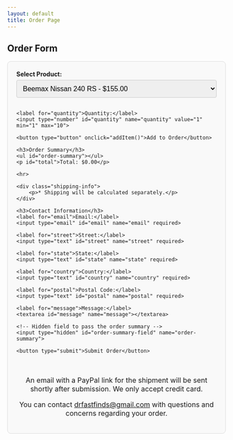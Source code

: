 ```yaml
---
layout: default
title: Order Page
---
```


<style>
   form {
        display: flex;
        flex-direction: column;
        max-width: 600px;
        margin: auto;
        padding: 20px;
        border: 1px solid #ddd;
        border-radius: 8px;
        background-color: #f9f9f9;
    }
    label {
        font-weight: bold;
        margin-bottom: 5px;
    }
    input, select, textarea, button {
        padding: 10px;
        margin-bottom: 15px;
        border: 1px solid #ccc;
        border-radius: 4px;
        font-size: 16px;
    }
    button {
        background-color: #4CAF50;
        color: white;
        border: none;
        cursor: pointer;
    }
    button:hover {
        background-color: #45a049;
    }
    h3 {
        margin-top: 20px;
        border-bottom: 2px solid #ddd;
        padding-bottom: 10px;
    }

.thank-you-message {
    text-align: center;
    margin-top: 20px; /* Adjust margin as needed */
    font-size: 16px; /* Adjust font size as needed */
}

</style>



<h2>Order Form</h2>

<form id="order-form" action="https://formspree.io/f/mvgpyred" method="post">
    <label for="product">Select Product:</label>
    <select id="product" name="product">
        <option value="nissan-240-rs" data-price="155.00">Beemax Nissan 240 RS - $155.00</option>
        <option value="bugatti-divo" data-price="110.00">Bburago Bugatti Divo - Blue 1/18 Scale Model - $110.00</option>
        <option value="porsche-963" data-price="40.00">Bburago Porsche 963 LMDH #5 Le Mans 1/24 Scale - $40.00</option>
        <option value="ferrari-312p" data-price="35.00">Bburago Ferrari 312P - $35.00</option>
        <option value="ford-gt40-roadster-sebring" data-price="30000.00">Exoto | 1:18 | Ford GT40 MK II Roadster 1966 - $30,000.00</option>
        <option value="toyota-88c-v" data-price="80.00">Hasegawa Minolta Supra Turbo A70 `1988 InterTEC` 1/24 Model Car Kit - $80.00</option>
        <option value="toyota-2000-gt" data-price="150.00">Inter Allied Toyota 2000 GT - $150.00</option>
        <option value="studio27-bmw-f106" data-price="385.00">Studio27 BMW F1.06 Sauber 1/24 Scale - $255.00</option>
        <option value="timemicro-ae86-initial-d" data-price="45.00">TimeMicro AE86 Initial D Anime Version 1/64 Scale Model - $45.00</option>
        <option value="timemicro-tiffany-blue-trailer" data-price="70.00">TimeMicro Tiffany Blue Trailer Set: Volkswagen and Spyder - $70.00</option>
        <option value="tiffany-blue-spyder" data-price="40.00">TimeMicro Tiffany Blue Spyder 1/64 Scale Model - $40.00</option>
        <option value="timemicro-nissan-gtr3" data-price="45.00">TimeMicro Nissan GTR3.0 Tiffany Blue, 1/64 - $45.00</option>
        <option value="timemicro-coca-cola-spyder" data-price="65.00">TimeMicro Coca Cola Spyder 918 Trailer Set 1/64 Scale Model - $65.00</option>
        <option value="toyotagazoo" data-price="100.00">Tamiya Toyota Gazoo Racing TS050 Hybrid 1/24 Scale - $100.00</option>
        <option value="lotus-super-7" data-price="65.00">Tamiya Lotus Super 7 Series II - $65.00</option>
        <option value="tamiya-redbull-rb6" data-price="200.00">Tamiya 1/20 Red Bull Racing F1 Renault RB6 Grand Prix 1/20 Scale - $200.00</option>
        <option value="top-studio-rb6" data-price="180.00">Top Studio 1/20 RB6 Super Detail-Up Set - $180.00</option>
        <option value="tamiya-mclaren-mp4" data-price="620.00">Tamiya 1/12 McLaren MP4 1/12 Scale - $620.00</option>
        <option value="top-studio-mp4" data-price="800.00">Top Studio McLaren MP4/6 Super Detail-Up Set - $800.00</option>
        <option value="mclaren-mp46-tabu-design" data-price="50.00">McLaren MP4/6 Full Sponsor (Tabu Design) - $50.00</option>
        <option value="ferrari-f2003-ga-japan" data-price="170.00">Fujimi Ferrari F2003-GA Japan GP - $170.00</option>
        <option value="ferrari-f2003-ga-detail-up" data-price="185.00">Ferrari F2003-GA Super Detail-Up Set by Top Studio - $185.00</option>
        <option value="rwb" data-price="35.00">TPC 1:64 RWB 993 1/64 Scale Model - $35.00</option>
        <option value="hoonipig" data-price="50.00">TPC Hoonipigasus 1/64 - $50.00/option>
        <option value="porsche-911-spa-francorchamps" data-price="190.00">Porsche 911 1969 Spa-Francorchamps 24th 1st - $190.00</option>
        <option value="A110" data-price="155.00">Trofeu Alpine A110 1/43 Scale Model - $155.00</option>
        <option value="lola-t292-1973" data-price="175.00">Lola T292 1973 SPA1000km 1/43 Scale - $175.00</option>
    </select>

    <label for="quantity">Quantity:</label>
    <input type="number" id="quantity" name="quantity" value="1" min="1" max="10">

    <button type="button" onclick="addItem()">Add to Order</button>

    <h3>Order Summary</h3>
    <ul id="order-summary"></ul>
    <p id="total">Total: $0.00</p>

    <hr>

    <div class="shipping-info">
        <p>* Shipping will be calculated separately.</p>
    </div>

    <h3>Contact Information</h3>
    <label for="email">Email:</label>
    <input type="email" id="email" name="email" required>

    <label for="street">Street:</label>
    <input type="text" id="street" name="street" required>

    <label for="state">State:</label>
    <input type="text" id="state" name="state" required>

    <label for="country">Country:</label>
    <input type="text" id="country" name="country" required>

    <label for="postal">Postal Code:</label>
    <input type="text" id="postal" name="postal" required>

    <label for="message">Message:</label>
    <textarea id="message" name="message"></textarea>

    <!-- Hidden field to pass the order summary -->
    <input type="hidden" id="order-summary-field" name="order-summary">

    <button type="submit">Submit Order</button>

<script>
    let total = 0;
    const summaryList = document.getElementById('order-summary');
    const totalDisplay = document.getElementById('total');
    const items = {};

    function addItem() {
        const productSelect = document.getElementById('product');
        const quantityInput = document.getElementById('quantity');
        const selectedOption = productSelect.options[productSelect.selectedIndex];
        const productName = selectedOption.text;
        const productPrice = parseFloat(selectedOption.getAttribute('data-price'));
        const quantity = parseInt(quantityInput.value);
        const itemTotal = productPrice * quantity;

        if (items[productName]) {
            items[productName].quantity += quantity;
            items[productName].total += itemTotal;
        } else {
            items[productName] = { quantity: quantity, total: itemTotal, price: productPrice };
        }

        updateSummary();
    }

    function updateSummary() {
        summaryList.innerHTML = '';
        total = 0;

        for (const [name, item] of Object.entries(items)) {
            const itemList = document.createElement('li');
            itemList.textContent = `${name} - $${item.total.toFixed(2)} (${item.quantity}x)`;
            summaryList.appendChild(itemList);
            total += item.total;
        }

        totalDisplay.textContent = `Total: $${total.toFixed(2)}`;
    }

    document.getElementById('order-form').addEventListener('submit', function(event) {
        const requiredFields = ['email', 'street', 'state', 'country', 'postal'];
        for (let field of requiredFields) {
            if (!document.getElementById(field).value) {
                alert('Please complete all required fields.');
                event.preventDefault();
                return;
            }
        }

        // Prepare order summary
        const orderSummary = Object.entries(items).map(([name, item]) => `${name}: $${item.total.toFixed(2)} (${item.quantity}x)`).join('\n');
        const orderTotal = `Total: $${total.toFixed(2)}`;
        
        // Create a hidden field to store the order summary
        const hiddenSummaryField = document.createElement('input');
        hiddenSummaryField.type = 'hidden';
        hiddenSummaryField.name = 'order_summary';
        hiddenSummaryField.value = `${orderSummary}\n${orderTotal}`;
        document.getElementById('order-form').appendChild(hiddenSummaryField);

        // Clean up and ensure only necessary fields are submitted
        document.getElementById('product').remove();
        document.getElementById('quantity').remove();
    });
</script>

<div class="thank-you-message">
    <p>An email with a PayPal link for the shipment will be sent shortly after submission. We only accept credit card.</p>
    <p>You can contact <a href="mailto:drfastfinds@gmail.com">drfastfinds@gmail.com</a> with questions and concerns regarding your order.</p>
</div>
